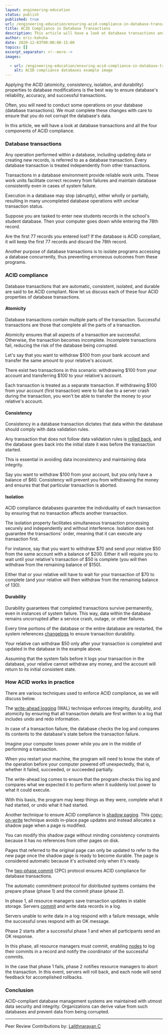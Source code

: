 ```yaml
---
layout: engineering-education
status: publish
published: true
url: /engineering-education/ensuring-acid-compliance-in-database-transactions/
title: ACID Compliance in Database Transactions
description: This article will have a look at database transactions and all the four components of ACID compliance.
author: eric-kahuha
date: 2020-12-03T00:00:00-15:00
topics: []
excerpt_separator: <!--more-->
images:

  - url: /engineering-education/ensuring-acid-compliance-in-database-transactions/hero.jpg
    alt: ACID compliance databases example image
---
```

Applying the ACID (atomicity, consistency, isolation, and durability) properties to database modifications is the best way to ensure database's reliability, accuracy, and successful transactions.
<!--more-->
Often, you will need to conduct some operations on your database (database transactions). We must complete these changes with care to ensure that you do not corrupt the database's data.

In this article, we will have a look at database transactions and all the four components of ACID compliance.

### Database transactions
Any operation performed within a database, including updating data or creating new records, is referred to as a database transaction. Every database transaction is treated independently from other transactions.

Transactions in a database environment provide reliable work units. These work units facilitate correct recovery from failures and maintain database consistently even in cases of system failure.

Execution in a database may stop (abruptly), either wholly or partially, resulting in many uncompleted database operations with unclear transaction status.

Suppose you are tasked to enter new students records in the school's student database. Then your computer goes down while entering the 78th record.

Are the first 77 records you entered lost? If the database is ACID compliant, it will keep the first 77 records and discard the 78th record.

Another purpose of database transactions is to isolate programs accessing a database concurrently, thus preventing erroneous outcomes from these programs.

### ACID compliance
Database transactions that are automatic, consistent, isolated, and durable are said to be ACID compliant. Now let us discuss each of these four ACID properties of database transactions.

#### Atomicity
Database transactions contain multiple parts of the transaction. Successful transactions are those that complete all the parts of a transaction.

Atomicity ensures that all aspects of a transaction are successful. Otherwise, the transaction becomes incomplete. Incomplete transactions fail, reducing the risk of the database being corrupted.

Let's say that you want to withdraw $100 from your bank account and transfer the same amount to your relative's account.

There exist two transactions in this scenario: withdrawing $100 from your account and transferring $100 to your relative's account.

Each transaction is treated as a separate transaction. If withdrawing $100 from your account (first transaction) were to fail due to a server crash during the transaction, you won't be able to transfer the money to your relative's account.

#### Consistency
Consistency in a database transaction dictates that data within the database should comply with data validation rules.

Any transaction that does not follow data validation rules is [rolled back](https://en.wikipedia.org/wiki/Rollback_(data_management)), and the database goes back into the initial state it was before the transaction started.

This is essential in avoiding data inconsistency and maintaining data integrity.

Say you want to withdraw $100 from your account, but you only have a balance of $60. Consistency will prevent you from withdrawing the money and ensures that that particular transaction is aborted.

#### Isolation
ACID compliance databases guarantee the individuality of each transaction by ensuring that no transaction affects another transaction.

The isolation property facilitates simultaneous transaction processing securely and independently and without interference. Isolation does not guarantee the transactions' order, meaning that it can execute any transaction first.

For instance, say that you want to withdraw $70 and send your relative $50 from the same account with a balance of $200. Either it will require you to wait until your relative's transaction of $50 is complete (you will then withdraw from the remaining balance of $150).

Either that or your relative will have to wait for your transaction of $70 to complete (and your relative will then withdraw from the remaining balance of 130).

#### Durability
Durability guarantees that completed transactions survive permanently, even in instances of system failure. This way, data within the database remains uncorrupted after a service crash, outage, or other failures.

Every time portions of the database or the entire database are restarted, the system references [changelogs](https://en.wikipedia.org/wiki/Changelog#) to ensure transaction durability.

Your relative can withdraw $50 only after your transaction is completed and updated in the database in the example above.

Assuming that the system fails before it logs your transaction in the database, your relative cannot withdraw any money, and the account will return to its initial consistent state.

### How ACID works in practice
There are various techniques used to enforce ACID compliance, as we will discuss below.

The [write-ahead logging](https://www.postgresql.org/docs/9.1/wal-intro.html) (WAL) technique enforces integrity, durability, and atomicity by ensuring that all transaction details are first written to a log that includes undo and redo information.

In case of a transaction failure, the database checks the log and compares its contents to the database's state before the transaction failure.

Imagine your computer loses power while you are in the middle of performing a transaction.

When you restart your machine, the program will need to know the state of the operation before your computer powered off unexpectedly, that is, whether it failed, succeeded, or succeeded partially.

The write-ahead log comes to ensure that the program checks this log and compares what we expected it to perform when it suddenly lost power to what it could execute.

With this basis, the program may keep things as they were, complete what it had started, or undo what it had started.

Another technique to ensure ACID compliance is [shadow paging](https://www.geeksforgeeks.org/shadow-paging-dbms/). This [copy-on-write](https://www.computerhope.com/jargon/c/copy-on-write.htm#) technique avoids in-place page updates and instead allocates a shadow page when a page is modified.

You can modify this shadow page without minding consistency constraints because it has no references from other pages on disk.

Pages that referred to the original page can only be updated to refer to the new page once the shadow page is ready to become durable. The page is considered automatic because it's activated only when it's ready.

The [two-phase commit](https://link.springer.com/referenceworkentry/10.1007%2F978-0-387-39940-9_2#) (2PC) protocol ensures ACID compliance for database transactions.

The automatic commitment protocol for distributed systems contains the prepare phase (phase 1) and the commit phase (phase 2).

In phase 1, all resource managers save transaction updates in stable storage. Servers [commit](https://www.techopedia.com/definition/16/commit) and write data records in a log.

Servers unable to write data in a log respond with a failure message, while the successful ones respond with an OK message.

Phase 2 starts after a successful phase 1 and when all participants send an OK response.

In this phase, all resource managers must commit, enabling [nodes](https://docs.oracle.com/cd/B10191_01/calendar.903/b10093/nodes.htm#) to log their commits in a record and notify the coordinator of the successful commits.

In the case that phase 1 fails, phase 2 notifies resource managers to abort the transaction. In this event, servers will roll back, and each node will send feedback for accomplished rollbacks.

### Conclusion
ACID-compliant database management systems are maintained with utmost data security and integrity. Organizations can derive value from such databases and prevent data from being corrupted.

---
Peer Review Contributions by: [Lalithnarayan C](/engineering-education/authors/lalithnarayan-c/)
